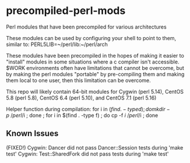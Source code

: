 # precompiled-perl-mods
Perl modules that have been precompiled for various architectures 

These modules can be used by configuring your shell to point to them, similar to: PERL5LIB=~/perl/lib:~/perl/arch

These modules have been precompiled in the hopes of making it easier to "install" modules in some situations where a c compiler isn't accessible.  $WORK environments often have limitations that cannot be overcome, but by making the perl modules "portable" by pre-compiling them and making them local to one user, then this limitation can be overcome.

This repo will likely contain 64-bit modules for Cygwin (perl 5.14), CentOS 5.8 (perl 5.8), CentOS 6.4 (perl 5.10), and CentOS 7.1 (perl 5.16)

Helper function during compilation:
for i in $(find . -type d) ; do mkdir -p ~/perl/$i ; done ; for i in $(find . -type f) ; do cp -f $i ~/perl/$i ; done

Known Issues
---
(FIXED!) Cygwin: Dancer did not pass Dancer::Session tests during 'make test'
Cygwin: Test::SharedFork did not pass tests during 'make test'
